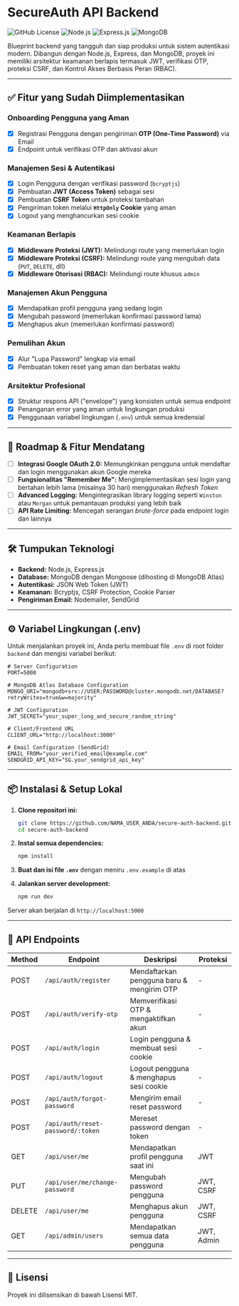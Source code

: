 # SecureAuth API Backend

![GitHub License](https://img.shields.io/badge/license-MIT-blue.svg)
![Node.js](https://img.shields.io/badge/Node.js-18.x-green.svg)
![Express.js](https://img.shields.io/badge/Express.js-4.x-lightgrey.svg)
![MongoDB](https://img.shields.io/badge/MongoDB-Atlas-green.svg)

Blueprint backend yang tangguh dan siap produksi untuk sistem autentikasi modern. Dibangun dengan Node.js, Express, dan MongoDB, proyek ini memiliki arsitektur keamanan berlapis termasuk JWT, verifikasi OTP, proteksi CSRF, dan Kontrol Akses Berbasis Peran (RBAC).

---

## ✅ Fitur yang Sudah Diimplementasikan

### Onboarding Pengguna yang Aman
- [x] Registrasi Pengguna dengan pengiriman **OTP (One-Time Password)** via Email
- [x] Endpoint untuk verifikasi OTP dan aktivasi akun

### Manajemen Sesi & Autentikasi
- [x] Login Pengguna dengan verifikasi password (`bcryptjs`)
- [x] Pembuatan **JWT (Access Token)** sebagai sesi
- [x] Pembuatan **CSRF Token** untuk proteksi tambahan
- [x] Pengiriman token melalui **`HttpOnly` Cookie** yang aman
- [x] Logout yang menghancurkan sesi cookie

### Keamanan Berlapis
- [x] **Middleware Proteksi (JWT):** Melindungi route yang memerlukan login
- [x] **Middleware Proteksi (CSRF):** Melindungi route yang mengubah data (`PUT`, `DELETE`, dll)
- [x] **Middleware Otorisasi (RBAC):** Melindungi route khusus `admin`

### Manajemen Akun Pengguna
- [x] Mendapatkan profil pengguna yang sedang login
- [x] Mengubah password (memerlukan konfirmasi password lama)
- [x] Menghapus akun (memerlukan konfirmasi password)

### Pemulihan Akun
- [x] Alur "Lupa Password" lengkap via email
- [x] Pembuatan token reset yang aman dan berbatas waktu

### Arsitektur Profesional
- [x] Struktur respons API ("envelope") yang konsisten untuk semua endpoint
- [x] Penanganan error yang aman untuk lingkungan produksi
- [x] Penggunaan variabel lingkungan (`.env`) untuk semua kredensial

---

## 🚀 Roadmap & Fitur Mendatang

- [ ] **Integrasi Google OAuth 2.0:** Memungkinkan pengguna untuk mendaftar dan login menggunakan akun Google mereka
- [ ] **Fungsionalitas "Remember Me":** Mengimplementasikan sesi login yang bertahan lebih lama (misalnya 30 hari) menggunakan *Refresh Token*
- [ ] **Advanced Logging:** Mengintegrasikan library logging seperti `Winston` atau `Morgan` untuk pemantauan produksi yang lebih baik
- [ ] **API Rate Limiting:** Mencegah serangan *brute-force* pada endpoint login dan lainnya

---

## 🛠️ Tumpukan Teknologi

- **Backend:** Node.js, Express.js
- **Database:** MongoDB dengan Mongoose (dihosting di MongoDB Atlas)
- **Autentikasi:** JSON Web Token (JWT)
- **Keamanan:** Bcryptjs, CSRF Protection, Cookie Parser
- **Pengiriman Email:** Nodemailer, SendGrid

---

## ⚙️ Variabel Lingkungan (.env)

Untuk menjalankan proyek ini, Anda perlu membuat file `.env` di root folder `backend` dan mengisi variabel berikut:

```env
# Server Configuration
PORT=5000

# MongoDB Atlas Database Configuration
MONGO_URI="mongodb+srv://USER:PASSWORD@cluster.mongodb.net/DATABASE?retryWrites=true&w=majority"

# JWT Configuration
JWT_SECRET="your_super_long_and_secure_random_string"

# Client/Frontend URL
CLIENT_URL="http://localhost:3000"

# Email Configuration (SendGrid)
EMAIL_FROM="your_verified_email@example.com"
SENDGRID_API_KEY="SG.your_sendgrid_api_key"
```

---

## 📦 Instalasi & Setup Lokal

1. **Clone repositori ini:**
   ```bash
   git clone https://github.com/NAMA_USER_ANDA/secure-auth-backend.git
   cd secure-auth-backend
   ```

2. **Instal semua dependencies:**
   ```bash
   npm install
   ```

3. **Buat dan isi file `.env`** dengan meniru `.env.example` di atas

4. **Jalankan server development:**
   ```bash
   npm run dev
   ```

Server akan berjalan di `http://localhost:5000`

---

## 🔌 API Endpoints

| Method | Endpoint | Deskripsi | Proteksi |
|--------|----------|-----------|----------|
| POST | `/api/auth/register` | Mendaftarkan pengguna baru & mengirim OTP | - |
| POST | `/api/auth/verify-otp` | Memverifikasi OTP & mengaktifkan akun | - |
| POST | `/api/auth/login` | Login pengguna & membuat sesi cookie | - |
| POST | `/api/auth/logout` | Logout pengguna & menghapus sesi cookie | - |
| POST | `/api/auth/forgot-password` | Mengirim email reset password | - |
| POST | `/api/auth/reset-password/:token` | Mereset password dengan token | - |
| GET | `/api/user/me` | Mendapatkan profil pengguna saat ini | JWT |
| PUT | `/api/user/me/change-password` | Mengubah password pengguna | JWT, CSRF |
| DELETE | `/api/user/me` | Menghapus akun pengguna | JWT, CSRF |
| GET | `/api/admin/users` | Mendapatkan semua data pengguna | JWT, Admin |

---

## 📄 Lisensi

Proyek ini dilisensikan di bawah Lisensi MIT.